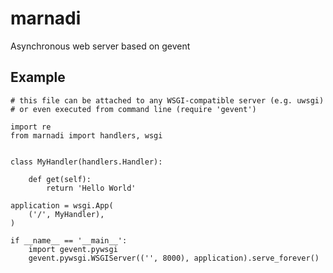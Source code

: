 marnadi
=======

Asynchronous web server based on gevent

Example
-------
    # this file can be attached to any WSGI-compatible server (e.g. uwsgi)
    # or even executed from command line (require 'gevent')

    import re
    from marnadi import handlers, wsgi


    class MyHandler(handlers.Handler):

        def get(self):
            return 'Hello World'

    application = wsgi.App(
        ('/', MyHandler),
    )

    if __name__ == '__main__':
        import gevent.pywsgi
        gevent.pywsgi.WSGIServer(('', 8000), application).serve_forever()